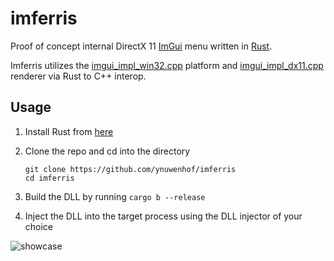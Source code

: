 # imferris

Proof of concept internal DirectX 11 [ImGui](https://github.com/ocornut/imgui) menu written in [Rust](https://www.rust-lang.org/).

Imferris utilizes the [imgui_impl_win32.cpp](https://github.com/ocornut/imgui/blob/master/backends/imgui_impl_win32.cpp) platform and [imgui_impl_dx11.cpp](https://github.com/ocornut/imgui/blob/master/backends/imgui_impl_dx11.cpp) renderer via Rust to C++ interop.

## Usage

1. Install Rust from [here](https://www.rust-lang.org/)
2. Clone the repo and cd into the directory

    ```
    git clone https://github.com/ynuwenhof/imferris
    cd imferris
    ```
3. Build the DLL by running `cargo b --release`
4. Inject the DLL into the target process using the DLL injector of your choice

![showcase](https://user-images.githubusercontent.com/100025337/177890937-fe4e0001-6f0f-4cc1-8af5-5e1e0bdb524f.png)
